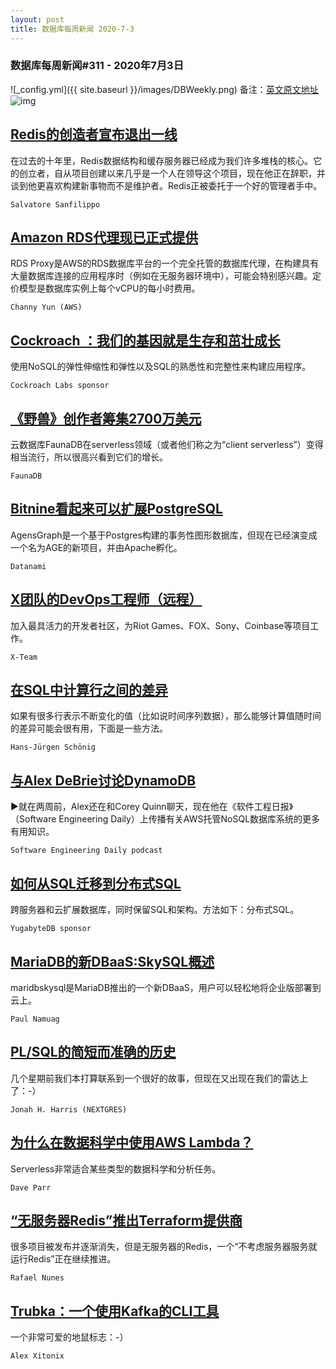 ```yaml
---
layout: post
title: 数据库每周新闻 2020-7-3
---
```

### 数据库每周新闻#311 - 2020年7月3日
![_config.yml]({{ site.baseurl }}/images/DBWeekly.png)
备注：[英文原文地址](https://dbweekly.com/issues/311)
![img](https://res.cloudinary.com/cpress/image/upload/w_1280,e_sharpen:60/v1593732156/mmni2sw4pvwlhdcvj1sh.jpg)


## [Redis的创造者宣布退出一线](https://dbweekly.com/link/91227/web)
在过去的十年里，Redis数据结构和缓存服务器已经成为我们许多堆栈的核心。它的创立者，自从项目创建以来几乎是一个人在领导这个项目，现在他正在辞职，并谈到他更喜欢构建新事物而不是维护者。Redis正被委托于一个好的管理者手中。

`Salvatore Sanfilippo`


## [Amazon RDS代理现已正式提供](https://dbweekly.com/link/91230/web)
RDS Proxy是AWS的RDS数据库平台的一个完全托管的数据库代理，在构建具有大量数据库连接的应用程序时（例如在无服务器环境中），可能会特别感兴趣。定价模型是数据库实例上每个vCPU的每小时费用。

`Channy Yun (AWS)`


## [Cockroach ：我们的基因就是生存和茁壮成长](https://dbweekly.com/link/91232/web)
使用NoSQL的弹性伸缩性和弹性以及SQL的熟悉性和完整性来构建应用程序。

`Cockroach Labs sponsor`


## [《野兽》创作者筹集2700万美元](https://dbweekly.com/link/91233/web)
云数据库FaunaDB在serverless领域（或者他们称之为“client serverless”）变得相当流行，所以很高兴看到它们的增长。

`FaunaDB`


## [Bitnine看起来可以扩展PostgreSQL](https://dbweekly.com/link/91234/web)
AgensGraph是一个基于Postgres构建的事务性图形数据库，但现在已经演变成一个名为AGE的新项目，并由Apache孵化。

`Datanami`


## [X团队的DevOps工程师（远程）](https://dbweekly.com/link/91237/web)
加入最具活力的开发者社区，为Riot Games、FOX、Sony、Coinbase等项目工作。

`X-Team`


## [在SQL中计算行之间的差异](https://dbweekly.com/link/91238/web)
如果有很多行表示不断变化的值（比如说时间序列数据），那么能够计算值随时间的差异可能会很有用，下面是一些方法。

`Hans-Jürgen Schönig`


## [与Alex DeBrie讨论DynamoDB](https://dbweekly.com/link/91239/web)
▶就在两周前，Alex还在和Corey Quinn聊天，现在他在《软件工程日报》（Software Engineering Daily）上传播有关AWS托管NoSQL数据库系统的更多有用知识。

`Software Engineering Daily podcast`


## [如何从SQL迁移到分布式SQL](https://dbweekly.com/link/91241/web)
跨服务器和云扩展数据库，同时保留SQL和架构。方法如下：分布式SQL。

`YugabyteDB sponsor`


## [MariaDB的新DBaaS:SkySQL概述](https://dbweekly.com/link/91242/web)
maridbskysql是MariaDB推出的一个新DBaaS，用户可以轻松地将企业版部署到云上。

`Paul Namuag`


## [PL/SQL的简短而准确的历史](https://dbweekly.com/link/91243/web)
几个星期前我们本打算联系到一个很好的故事，但现在又出现在我们的雷达上了：-）

`Jonah H. Harris (NEXTGRES)`


## [为什么在数据科学中使用AWS Lambda？](https://dbweekly.com/link/91244/web)
Serverless非常适合某些类型的数据科学和分析任务。

`Dave Parr`


## [“无服务器Redis”推出Terraform提供商](https://dbweekly.com/link/91245/web)
很多项目被发布并逐渐消失，但是无服务器的Redis，一个“不考虑服务器服务就运行Redis”正在继续推进。

`Rafael Nunes`


## [Trubka：一个使用Kafka的CLI工具](https://dbweekly.com/link/91247/web)
一个非常可爱的地鼠标志：-）

`Alex Xitonix`

